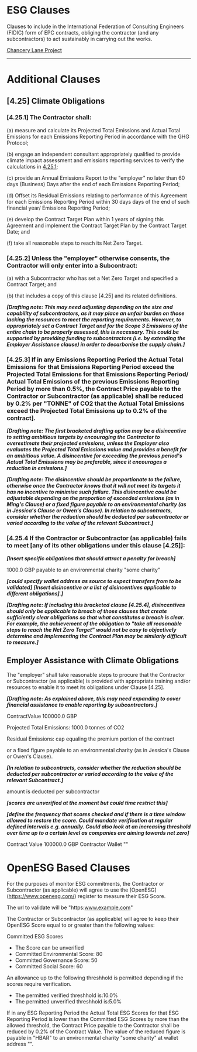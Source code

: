 ESG Clauses
====

Clauses to include in the International Federation of Consulting Engineers (FIDIC) form of EPC contracts, obliging the contractor (and any subcontractors) to act sustainably in carrying out the works.

[Chancery Lane Project](https://chancerylaneproject.org/climate-clauses/net-zero-obligations-in-fidic-engineering-procurement-and-construction-epc-contracts/ "")

---

Additional Clauses
====

[4.25] Climate Obligations
----

### [4.25.1] The Contractor shall:

(a) measure and calculate its Projected Total Emissions and Actual Total Emissions for each Emissions Reporting Period in accordance with the GHG Protocol;

(b) engage an independent consultant appropriately qualified to provide climate impact assessment and emissions reporting services to verify the calculations in [4.25.1](a "");

(c) provide an Annual Emissions Report to the "employer" no later than 60 days (Business) Days after the end of each Emissions Reporting Period;

(d) Offset its Residual Emissions relating to performance of this Agreement for each Emissions Reporting Period within 30 days days of the end of such financial year/ Emissions Reporting Period;

(e) develop the Contract Target Plan within 1 years of signing this Agreement and implement the Contract Target Plan by the Contract Target Date; and

(f) take all reasonable steps to reach its Net Zero Target.

### [4.25.2] Unless the "employer" otherwise consents, the Contractor will only enter into a Subcontract:

(a) with a Subcontractor who has set a Net Zero Target and specified a Contract Target; and

(b) that includes a copy of this clause [4.25] and its related definitions.

***[Drafting note: This may need adjusting depending on the size and capability of subcontractors, as it may place an unfair burden on those lacking the resources to meet the reporting requirements. However, to appropriately set a Contract Target and for the Scope 3 Emissions of the entire chain to be properly assessed, this is necessary. This could be supported by providing funding to subcontractors (i.e. by extending the Employer Assistance clause) in order to decarbonise the supply chain.]***

### [4.25.3] If in any Emissions Reporting Period the Actual Total Emissions for that Emissions Reporting Period exceed the Projected Total Emissions for that Emissions Reporting Period/ Actual Total Emissions of the previous Emissions Reporting Period by more than 0.5%, the Contract Price payable to the Contractor or Subcontractor (as applicable) shall be reduced by 0.2% per "TONNE" of CO2 that the Actual Total Emissions exceed the Projected Total Emissions up to 0.2% of the contract].

***[Drafting note: The first bracketed drafting option may be a disincentive to setting ambitious targets by encouraging the Contractor to overestimate their projected emissions, unless the Employer also evaluates the Projected Total Emissions value and provides a benefit for an ambitious value. A disincentive for exceeding the previous period's Actual Total Emissions may be preferable, since it encourages a reduction in emissions.]***

***[Drafting note: The disincentive should be proportionate to the failure, otherwise once the Contractor knows that it will not meet its targets it has no incentive to minimise such failure. This disincentive could be adjustable depending on the proportion of exceeded emissions (as in Ming's Clause) or a fixed figure payable to an environmental charity (as in Jessica's Clause or Owen's Clause). In relation to subcontracts, consider whether the reduction should be deducted per subcontractor or varied according to the value of the relevant Subcontract.]***

### [4.25.4 If the Contractor or Subcontractor (as applicable) fails to meet [any of its other obligations under this clause [4.25]]:

***[Insert specific obligations that should attract a penalty for breach]***

1000.0 GBP payable to an environmental charity "some charity"

***[could specify wallet address as source to expect transfers from to be validated]***
***[Insert disincentive or a list of disincentives applicable to different obligations].]***

***[Drafting note: If including this bracketed clause [4.25.4], disincentives should only be applicable to breach of those clauses that create sufficiently clear obligations so that what constitutes a breach is clear. For example, the achievement of the obligation to "take all reasonable steps to reach the Net Zero Target" would not be easy to objectively determine and implementing the Contract Plan may be similarly difficult to measure.]***

Employer Assistance with Climate Obligations
----

The "employer" shall take reasonable steps to procure that the Contractor or Subcontractor (as applicable) is provided with appropriate training and/or resources to enable it to meet its obligations under Clause [4.25].

***[Drafting note: As explained above, this may need expanding to cover financial assistance to enable reporting by subcontractors.]***

ContractValue 100000.0 GBP

Projected Total Emissions: 1000.0 tonnes of CO2

Residual Emissions:
cap equaling the premium portion of the contract

or a fixed figure payable to an environmental charity (as in Jessica's Clause or Owen's Clause).

***[In relation to subcontracts, consider whether the reduction should be deducted per subcontractor or varied according to the value of the relevant Subcontract.]***

amount is deducted per subcontractor

***[scores are unverified at the moment but could time restrict this]***

***[define the frequency that scores checked and if there is a time window allowed to restore the score. Could mandate verification at regular defined intervals e.g. annually. Could also look at an increasing threshold over time up to a certain level as companies are aiming towards net zero]***

Contract Value 100000.0 GBP
Contractor Wallet ""

OpenESG Based Clauses
====

For the purposes of monitor ESG commitments, the Contractor or Subcontractor (as applicable) will agree to use the [OpenESG] (https://www.openesg.com/) register to measure their ESG Score.

The url to validate will be "https:www.example.com"

The Contractor or Subcontractor (as applicable) will agree to keep their OpenESG Score equal to or greater than the following values:

Committed ESG Scores
-  The Score can be unverified
-  Committed Environmental Score: 80
-  Committed Governance Score: 50
-  Committed Social Score: 60

An allowance up to the following threshhold is permitted depending if the scores require verification.
-  The permitted verified threshhold is:10.0%
-  The permitted unverified threshhold is:5.0%

If in any ESG Reporting Period the Actual Total ESG Scores for that ESG Reporting Period is lower than the Committed ESG Scores by more than the allowed threshold, the Contract Price payable to the Contractor shall be reduced by 0.2% of the Contract Value. The value of the reduced figure is payable in "HBAR" to an environmental charity "some charity" at wallet address "".